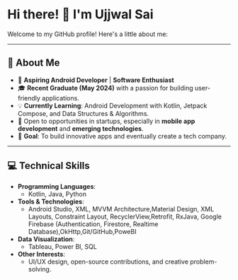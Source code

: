 # Hi there! 👋 I'm Ujjwal Sai

Welcome to my GitHub profile! Here's a little about me:

---

## 🌟 About Me
- 🔭 **Aspiring Android Developer** | **Software Enthusiast**
- 🎓 **Recent Graduate (May 2024)** with a passion for building user-friendly applications.
- 💡 **Currently Learning**: Android Development with Kotlin, Jetpack Compose, and Data Structures & Algorithms.
- 💼 Open to opportunities in startups, especially in **mobile app development** and **emerging technologies**.
- 🌱 **Goal**: To build innovative apps and eventually create a tech company.

---

## 💻 Technical Skills
- **Programming Languages**: 
  - Kotlin, Java, Python
- **Tools & Technologies**:
  - Android Studio, XML, MVVM Architecture,Material Design, XML Layouts, Constraint Layout, RecyclerView,Retrofit, RxJava, Google Firebase (Authentication, Firestore, Realtime
Database),OkHttp,Git/GitHub,PoweBI
- **Data Visualization**:
  - Tableau, Power BI, SQL
- **Other Interests**:
  - UI/UX design, open-source contributions, and creative problem-solving.
